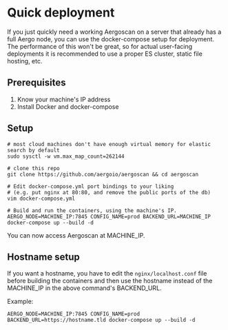 
# Quick deployment

If you just quickly need a working Aergoscan on a server that already has a full Aergo node, you can use the docker-compose setup for deployment.
The performance of this won't be great, so for actual user-facing deployments it is recommended to use a proper ES cluster, static file hosting, etc.

## Prerequisites

1. Know your machine's IP address
2. Install Docker and docker-compose

## Setup

```console
# most cloud machines don't have enough virtual memory for elastic search by default
sudo sysctl -w vm.max_map_count=262144

# clone this repo
git clone https://github.com/aergoio/aergoscan && cd aergoscan

# Edit docker-compose.yml port bindings to your liking
# (e.g. put nginx at 80:80, and remove the public ports of the db)
vim docker-compose.yml

# Build and run the containers, using the machine's IP.
AERGO_NODE=MACHINE_IP:7845 CONFIG_NAME=prod BACKEND_URL=MACHINE_IP docker-compose up --build -d
```

You can now access Aergoscan at MACHINE_IP.

## Hostname setup

If you want a hostname, you have to edit the `nginx/localhost.conf` file before building the containers and then use the hostname instead of the MACHINE_IP in the above command's BACKEND_URL.

Example:

```console
AERGO_NODE=MACHINE_IP:7845 CONFIG_NAME=prod BACKEND_URL=https://hostname.tld docker-compose up --build -d
```